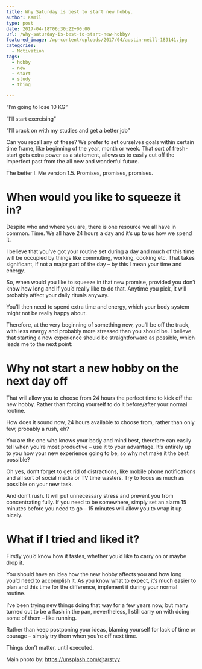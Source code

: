 ```yaml
---
title: Why Saturday is best to start new hobby.
author: Kamil
type: post
date: 2017-04-18T06:30:22+00:00
url: /why-saturday-is-best-to-start-new-hobby/
featured_image: /wp-content/uploads/2017/04/austin-neill-189141.jpg
categories:
  - Motivation
tags:
  - hobby
  - new
  - start
  - study
  - thing

---
```

“I’m going to lose 10 KG”

“I’ll start exercising”

“I’ll crack on with my studies and get a better job”

Can you recall any of these? We prefer to set ourselves goals within certain time frame, like beginning of the year, month or week. That sort of fresh-start gets extra power as a statement, allows us to easily cut off the imperfect past from the all new and wonderful future.

The better I. Me version 1.5. Promises, promises, promises.

# When would you like to squeeze it in?

Despite who and where you are, there is one resource we all have in common. Time. We all have 24 hours a day and it’s up to us how we spend it.

I believe that you’ve got your routine set during a day and much of this time will be occupied by things like commuting, working, cooking etc. That takes significant, if not a major part of the day &#8211; by this I mean your time and energy.

So, when would you like to squeeze in that new promise, provided you don’t know how long and if you’d really like to do that. Anytime you pick, it will probably affect your daily rituals anyway.

You’ll then need to spend extra time and energy, which your body system might not be really happy about.

Therefore, at the very beginning of something new, you’ll be off the track, with less energy and probably more stressed than you should be. I believe that starting a new experience should be straightforward as possible, which leads me to the next point:

# Why not start a new hobby on the next day off

That will allow you to choose from 24 hours the perfect time to kick off the new hobby. Rather than forcing yourself to do it before/after your normal routine.

How does it sound now, 24 hours available to choose from, rather than only few, probably a rush, eh?

You are the one who knows your body and mind best, therefore can easily tell when you’re most productive &#8211; use it to your advantage. It’s entirely up to you how your new experience going to be, so why not make it the best possible?

Oh yes, don’t forget to get rid of distractions, like mobile phone notifications and all sort of social media or TV time wasters. Try to focus as much as possible on your new task.

And don’t rush. It will put unnecessary stress and prevent you from concentrating fully. If you need to be somewhere, simply set an alarm 15 minutes before you need to go &#8211; 15 minutes will allow you to wrap it up nicely.

# What if I tried and liked it?

Firstly you’d know how it tastes, whether you’d like to carry on or maybe drop it.

You should have an idea how the new hobby affects you and how long you’d need to accomplish it. As you know what to expect, it&#8217;s much easier to plan and this time for the difference, implement it during your normal routine.

I&#8217;ve been trying new things doing that way for a few years now, but many turned out to be a flash in the pan, nevertheless, I still carry on with doing some of them &#8211; like running.

Rather than keep postponing your ideas, blaming yourself for lack of time or courage &#8211; simply try them when you&#8217;re off next time.

Things don’t matter, until executed.

Main photo by: https://unsplash.com/@arstyy